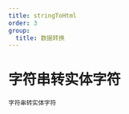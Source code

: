 ```yaml
---
title: stringToHtml
order: 3
group:
  title: 数据转换
---
```


# 字符串转实体字符

<code src="./StringToHtml.tsx">字符串转实体字符</code>
